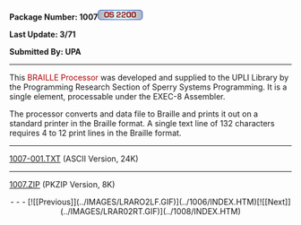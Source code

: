 <x-sas-window top="186" bottom="768" left="28" right="558">



<b>Package Number: 1007</b>![](../IMAGES/OS2200.JPG)


<b>Last Update: 3/71</b>


<b>Submitted By: UPA</b>


&#10;
- - -
This <font color="#AF0000">BRAILLE Processor</font> was developed and
supplied to the UPLI Library by the Programming Research Section of
Sperry Systems Programming. It is a single element, processable under
the EXEC-8 Assembler.


The processor converts and data file to Braille and prints it out
on a standard printer in the Braille format. A single text line of
132 characters requires 4 to 12 print lines in the Braille format.


&#10;
- - -
[1007-001.TXT](1007-001.TXT)
(ASCII Version, 24K)


&#10;
- - -
[1007.ZIP](1007.ZIP)
(PKZIP Version, 8K)

<center>
- - -
[![[Previous]](../IMAGES/LRARO2LF.GIF)](../1006/INDEX.HTM)[![[Next]](../IMAGES/LRAR02RT.GIF)](../1008/INDEX.HTM)
</center>


</x-sas-window>